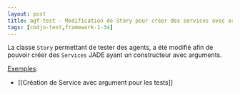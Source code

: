 ```yaml
---
layout: post
title: agf-test - Modification de Story pour créer des services avec arguments
tags: [codjo-test,framework-1-34]
---
```

La classe ```Story``` permettant de tester des agents, a été modifié afin de pouvoir créer des ```Services``` JADE ayant un constructeur avec arguments.

<u>Exemples</u>: 
* [[Création de Service avec argument pour les tests]]

